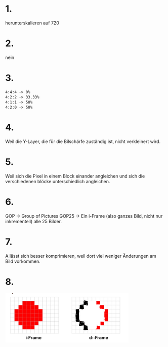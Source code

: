 # 1.
herunterskalieren auf 720
# 2.
nein
# 3. 
```
4:4:4 -> 0%
4:2:2 -> 33.33%
4:1:1 -> 50%
4:2:0 -> 50%
```
# 4.
Weil die Y-Layer, die für die Bilschärfe zuständig ist, nicht verkleinert wird.
# 5.
Weil sich die Pixel in einem Block einander angleichen und sich die verschiedenen blöcke unterschiedlich angleichen.
# 6.
GOP -> Group of Pictures
GOP25 -> Ein i-Frame (also ganzes Bild, nicht nur inkrementell) alle 25 Bilder.
# 7.
A lässt sich besser komprimieren, weil dort viel weniger Änderungen am Bild vorkommen.
# 8.
![gop](assets/gop.png)
